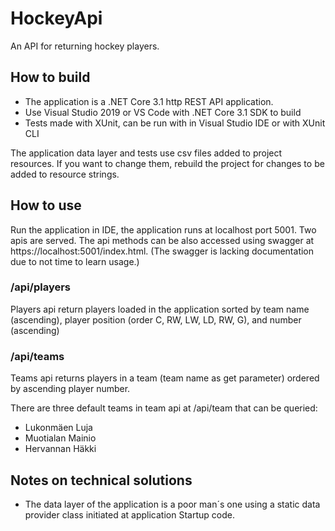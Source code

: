 # HockeyApi
An API for returning hockey players.
## How to build
- The application is a .NET Core 3.1 http REST API application.
- Use Visual Studio 2019 or VS Code with .NET Core 3.1 SDK to build
- Tests made with XUnit, can be run with in Visual Studio IDE or with XUnit CLI

The application data layer and tests use csv files added to project resources. If you want to change them, rebuild the project for changes to be added to resource strings.
## How to use
Run the application in IDE, the application runs at localhost port 5001. Two apis are served.
The api methods can be also accessed using swagger at https://localhost:5001/index.html. (The swagger is lacking documentation due to not time to learn usage.)
### /api/players
Players api return players loaded in the application sorted by team name (ascending), player position (order C, RW, LW, LD, RW, G), and number (ascending)
### /api/teams
Teams api returns players in a team (team name as get parameter) ordered by ascending player number.

There are three default teams in team api at /api/team that can be queried:
- Lukonmäen Luja
- Muotialan Mainio
- Hervannan Häkki



## Notes on technical solutions
- The data layer of the application is a poor man´s one using a static data provider class initiated at application Startup code.

